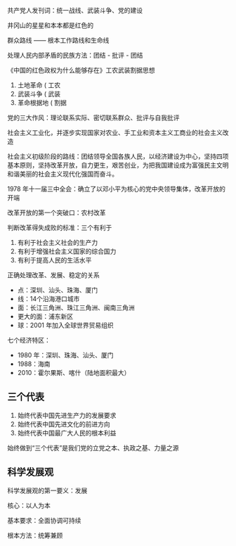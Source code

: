 共产党人发刊词：统一战线、武装斗争、党的建设

井冈山的星星和本本都是红色的

群众路线 —— 根本工作路线和生命线

处理人民内部矛盾的民族方法：团结 - 批评 - 团结

《中国的红色政权为什么能够存在》工农武装割据思想

1. 土地革命 ( 工农
2. 武装斗争 ( 武装
3. 革命根据地 ( 割据

党的三大作风：理论联系实际、密切联系群众、批评与自我批评

社会主义工业化，并逐步实现国家对农业、手工业和资本主义工商业的社会主义改造

社会主义初级阶段的路线：团结领导全国各族人民，以经济建设为中心，坚持四项基本原则，坚持改革开放，自力更生，艰苦创业，为把我国建设成为富强民主文明和谐美丽的社会主义现代化强国而奋斗。

1978 年十一届三中全会：确立了以邓小平为核心的党中央领导集体，改革开放的开端

改革开放的第一个突破口：农村改革

判断改革得失成败的标准：三个有利于

1. 有利于社会主义社会的生产力
2. 有利于增强社会主义国家的综合国力
3. 有利于提高人民的生活水平

正确处理改革、发展、稳定的关系

- 点：深圳、汕头、珠海、厦门
- 线：14个沿海港口城市
- 面：长江三角洲、珠江三角洲、闽南三角洲
- 更大的面：浦东新区
- 球：2001 年加入全球世界贸易组织

七个经济特区：

- 1980 年：深圳、珠海、汕头、厦门
- 1988：海南
- 2010：霍尔果斯、喀什（陆地面积最大）

## 三个代表

1. 始终代表中国先进生产力的发展要求
2. 始终代表中国先进文化的前进方向
3. 始终代表中国最广大人民的根本利益

始终做到“三个代表”是我们党的立党之本、执政之基、力量之源

## 科学发展观

科学发展观的第一要义：发展

核心：以人为本

基本要求：全面协调可持续

根本方法：统筹兼顾